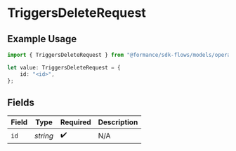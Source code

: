 # TriggersDeleteRequest

## Example Usage

```typescript
import { TriggersDeleteRequest } from "@formance/sdk-flows/models/operations";

let value: TriggersDeleteRequest = {
    id: "<id>",
};
```

## Fields

| Field              | Type               | Required           | Description        |
| ------------------ | ------------------ | ------------------ | ------------------ |
| `id`               | *string*           | :heavy_check_mark: | N/A                |